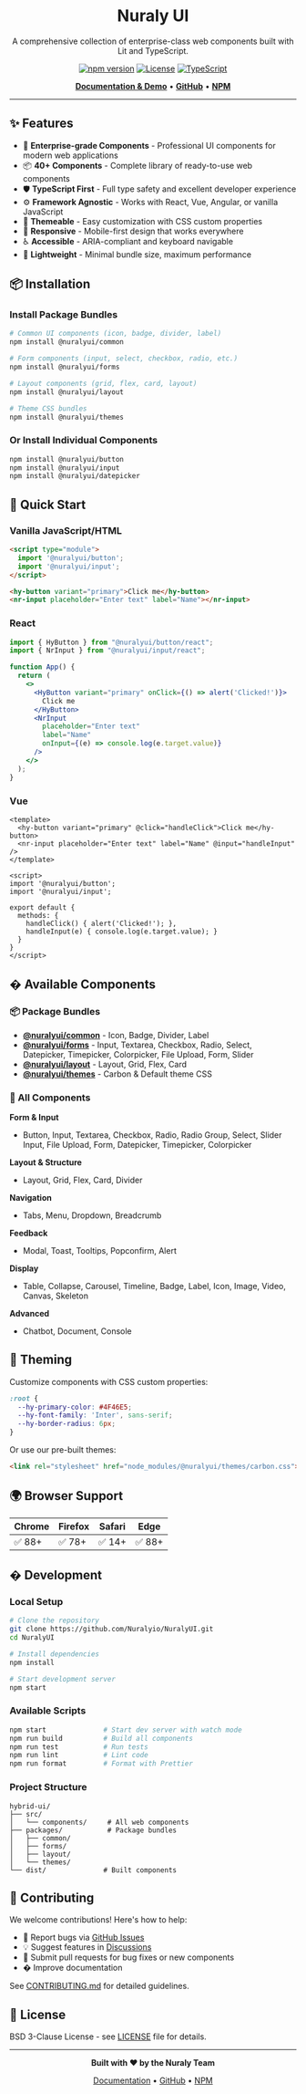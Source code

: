 <h1 align="center">Nuraly UI</h1>

<p align="center">
  A comprehensive collection of enterprise-class web components built with Lit and TypeScript.
</p>

<p align="center">
  <a href="https://badge.fury.io/js/@nuralyui%2Fworkspace"><img src="https://badge.fury.io/js/@nuralyui%2Fworkspace.svg" alt="npm version" /></a>
  <a href="https://opensource.org/licenses/BSD-3-Clause"><img src="https://img.shields.io/badge/license-BSD--3--Clause-blue.svg" alt="License" /></a>
  <a href="https://www.typescriptlang.org/"><img src="https://img.shields.io/badge/built%20with-TypeScript-blue" alt="TypeScript" /></a>
</p>

<p align="center">
  <a href="http://ui-opensource.nuraly.io"><strong>Documentation & Demo</strong></a> •
  <a href="https://github.com/Nuralyio/NuralyUI"><strong>GitHub</strong></a> •
  <a href="https://www.npmjs.com/org/nuralyui"><strong>NPM</strong></a>
</p>

---

## ✨ Features

- 🌈 **Enterprise-grade Components** - Professional UI components for modern web applications
- 📦 **40+ Components** - Complete library of ready-to-use web components
- 🛡 **TypeScript First** - Full type safety and excellent developer experience
- ⚙️ **Framework Agnostic** - Works with React, Vue, Angular, or vanilla JavaScript
- 🎨 **Themeable** - Easy customization with CSS custom properties
- 📱 **Responsive** - Mobile-first design that works everywhere
- ♿ **Accessible** - ARIA-compliant and keyboard navigable
- 🚀 **Lightweight** - Minimal bundle size, maximum performance

## 📦 Installation

### Install Package Bundles

```bash
# Common UI components (icon, badge, divider, label)
npm install @nuralyui/common

# Form components (input, select, checkbox, radio, etc.)
npm install @nuralyui/forms

# Layout components (grid, flex, card, layout)
npm install @nuralyui/layout

# Theme CSS bundles
npm install @nuralyui/themes
```

### Or Install Individual Components

```bash
npm install @nuralyui/button
npm install @nuralyui/input
npm install @nuralyui/datepicker
```

## 🚀 Quick Start

### Vanilla JavaScript/HTML

```html
<script type="module">
  import '@nuralyui/button';
  import '@nuralyui/input';
</script>

<hy-button variant="primary">Click me</hy-button>
<nr-input placeholder="Enter text" label="Name"></nr-input>
```

### React

```jsx
import { HyButton } from "@nuralyui/button/react";
import { NrInput } from "@nuralyui/input/react";

function App() {
  return (
    <>
      <HyButton variant="primary" onClick={() => alert('Clicked!')}>
        Click me
      </HyButton>
      <NrInput 
        placeholder="Enter text" 
        label="Name"
        onInput={(e) => console.log(e.target.value)}
      />
    </>
  );
}
```

### Vue

```vue
<template>
  <hy-button variant="primary" @click="handleClick">Click me</hy-button>
  <nr-input placeholder="Enter text" label="Name" @input="handleInput" />
</template>

<script>
import '@nuralyui/button';
import '@nuralyui/input';

export default {
  methods: {
    handleClick() { alert('Clicked!'); },
    handleInput(e) { console.log(e.target.value); }
  }
}
</script>
```

## � Available Components

### 📦 Package Bundles

- **[@nuralyui/common](https://www.npmjs.com/package/@nuralyui/common)** - Icon, Badge, Divider, Label
- **[@nuralyui/forms](https://www.npmjs.com/package/@nuralyui/forms)** - Input, Textarea, Checkbox, Radio, Select, Datepicker, Timepicker, Colorpicker, File Upload, Form, Slider
- **[@nuralyui/layout](https://www.npmjs.com/package/@nuralyui/layout)** - Layout, Grid, Flex, Card
- **[@nuralyui/themes](https://www.npmjs.com/package/@nuralyui/themes)** - Carbon & Default theme CSS

### 🧩 All Components

**Form & Input**
- Button, Input, Textarea, Checkbox, Radio, Radio Group, Select, Slider Input, File Upload, Form, Datepicker, Timepicker, Colorpicker

**Layout & Structure**
- Layout, Grid, Flex, Card, Divider

**Navigation**
- Tabs, Menu, Dropdown, Breadcrumb

**Feedback**
- Modal, Toast, Tooltips, Popconfirm, Alert

**Display**
- Table, Collapse, Carousel, Timeline, Badge, Label, Icon, Image, Video, Canvas, Skeleton

**Advanced**
- Chatbot, Document, Console

## 🎨 Theming

Customize components with CSS custom properties:

```css
:root {
  --hy-primary-color: #4F46E5;
  --hy-font-family: 'Inter', sans-serif;
  --hy-border-radius: 6px;
}
```

Or use our pre-built themes:

```html
<link rel="stylesheet" href="node_modules/@nuralyui/themes/carbon.css">
```

## 🌍 Browser Support

| Chrome | Firefox | Safari | Edge |
| --- | --- | --- | --- |
| ✅ 88+ | ✅ 78+ | ✅ 14+ | ✅ 88+ |

## � Development

### Local Setup

```bash
# Clone the repository
git clone https://github.com/Nuralyio/NuralyUI.git
cd NuralyUI

# Install dependencies
npm install

# Start development server
npm start
```

### Available Scripts

```bash
npm start              # Start dev server with watch mode
npm run build          # Build all components
npm run test           # Run tests
npm run lint           # Lint code
npm run format         # Format with Prettier
```

### Project Structure

```
hybrid-ui/
├── src/
│   └── components/     # All web components
├── packages/           # Package bundles
│   ├── common/
│   ├── forms/
│   ├── layout/
│   └── themes/
└── dist/              # Built components
```

## 🤝 Contributing

We welcome contributions! Here's how to help:

- 🐛 Report bugs via [GitHub Issues](https://github.com/NuralyUI/NuralyUI/issues)
- 💡 Suggest features in [Discussions](https://github.com/NuralyUI/NuralyUI/discussions)
- 🔧 Submit pull requests for bug fixes or new components
- � Improve documentation

See [CONTRIBUTING.md](./CONTRIBUTING.md) for detailed guidelines.

## 📄 License

BSD 3-Clause License - see [LICENSE](./LICENSE) file for details.

---

<p align="center">
  <strong>Built with ❤️ by the Nuraly Team</strong>
</p>

<p align="center">
  <a href="http://ui-opensource.nuraly.io">Documentation</a> •
  <a href="https://github.com/Nuralyio/NuralyUI">GitHub</a> •
  <a href="https://www.npmjs.com/org/nuralyui">NPM</a>
</p>
